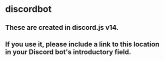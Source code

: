 <h1>discordbot<h2>
<h2>These are created in discord.js v14.<h2>
<h2>If you use it, please include a link to this location in your Discord bot's introductory field.</h2>
